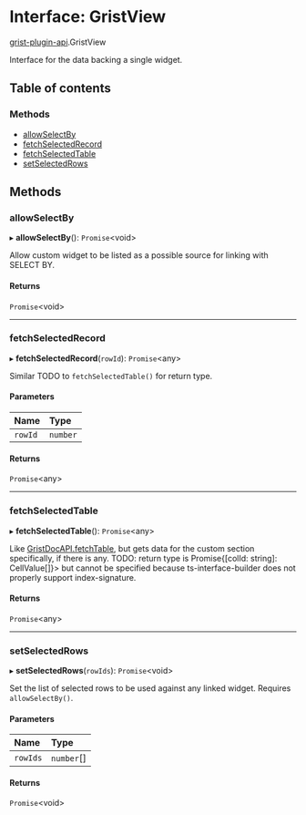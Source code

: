 # Interface: GristView

[grist-plugin-api](../modules/grist_plugin_api.md).GristView

Interface for the data backing a single widget.

## Table of contents

### Methods

- [allowSelectBy](grist_plugin_api.gristview.md#allowselectby)
- [fetchSelectedRecord](grist_plugin_api.gristview.md#fetchselectedrecord)
- [fetchSelectedTable](grist_plugin_api.gristview.md#fetchselectedtable)
- [setSelectedRows](grist_plugin_api.gristview.md#setselectedrows)

## Methods

### allowSelectBy

▸ **allowSelectBy**(): `Promise`<void\>

Allow custom widget to be listed as a possible source for linking with SELECT BY.

#### Returns

`Promise`<void\>

___

### fetchSelectedRecord

▸ **fetchSelectedRecord**(`rowId`): `Promise`<any\>

Similar TODO to `fetchSelectedTable()` for return type.

#### Parameters

| Name | Type |
| :------ | :------ |
| `rowId` | `number` |

#### Returns

`Promise`<any\>

___

### fetchSelectedTable

▸ **fetchSelectedTable**(): `Promise`<any\>

Like [GristDocAPI.fetchTable](grist_plugin_api.gristdocapi.md#fetchtable), but gets data for the custom section specifically, if there is any.
TODO: return type is Promise{[colId: string]: CellValue[]}> but cannot be specified because
ts-interface-builder does not properly support index-signature.

#### Returns

`Promise`<any\>

___

### setSelectedRows

▸ **setSelectedRows**(`rowIds`): `Promise`<void\>

Set the list of selected rows to be used against any linked widget. Requires `allowSelectBy()`.

#### Parameters

| Name | Type |
| :------ | :------ |
| `rowIds` | `number`[] |

#### Returns

`Promise`<void\>
